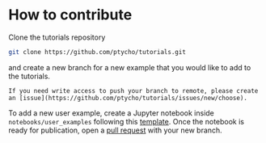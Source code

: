 # How to contribute

Clone the tutorials repository

```bash
git clone https://github.com/ptycho/tutorials.git
```

and create a new branch for a new example that you would like to add to the tutorials.

```{admonition} Access
If you need write access to push your branch to remote, please create an [issue](https://github.com/ptycho/tutorials/issues/new/choose).
```

To add a new user example, create a Jupyter notebook inside ```notebooks/user_examples``` following this [template](notebooks/user_examples/00_template).
Once the notebook is ready for publication, open a [pull request](https://github.com/ptycho/tutorials/compare) with your new branch.
